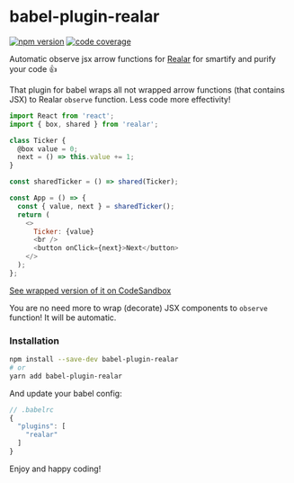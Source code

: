 # babel-plugin-realar

[![npm version](https://img.shields.io/npm/v/babel-plugin-realar?style=flat-square)](https://www.npmjs.com/package/babel-plugin-realar) [![code coverage](https://img.shields.io/coveralls/github/betula/babel-plugin-realar?style=flat-square)](https://coveralls.io/github/betula/babel-plugin-realar)

Automatic observe jsx arrow functions for [Realar](https://github.com/betula/realar) for smartify and purify your code :+1:

That plugin for babel wraps all not wrapped arrow functions (that contains JSX) to Realar `observe` function. Less code more effectivity!

```javascript
import React from 'react';
import { box, shared } from 'realar';

class Ticker {
  @box value = 0;
  next = () => this.value += 1;
}

const sharedTicker = () => shared(Ticker);

const App = () => {
  const { value, next } = sharedTicker();
  return (
    <>
      Ticker: {value}
      <br />
      <button onClick={next}>Next</button>
    </>
  );
};
```

[See wrapped version of it on CodeSandbox](https://codesandbox.io/s/realar-jsx-observe-example-5f2k2?file=/src/App.tsx)

You are no need more to wrap (decorate) JSX components to `observe` function! It will be automatic.

### Installation

```bash
npm install --save-dev babel-plugin-realar
# or
yarn add babel-plugin-realar
```

And update your babel config:

```javascript
// .babelrc
{
  "plugins": [
    "realar"
  ]
}
```

Enjoy and happy coding!
